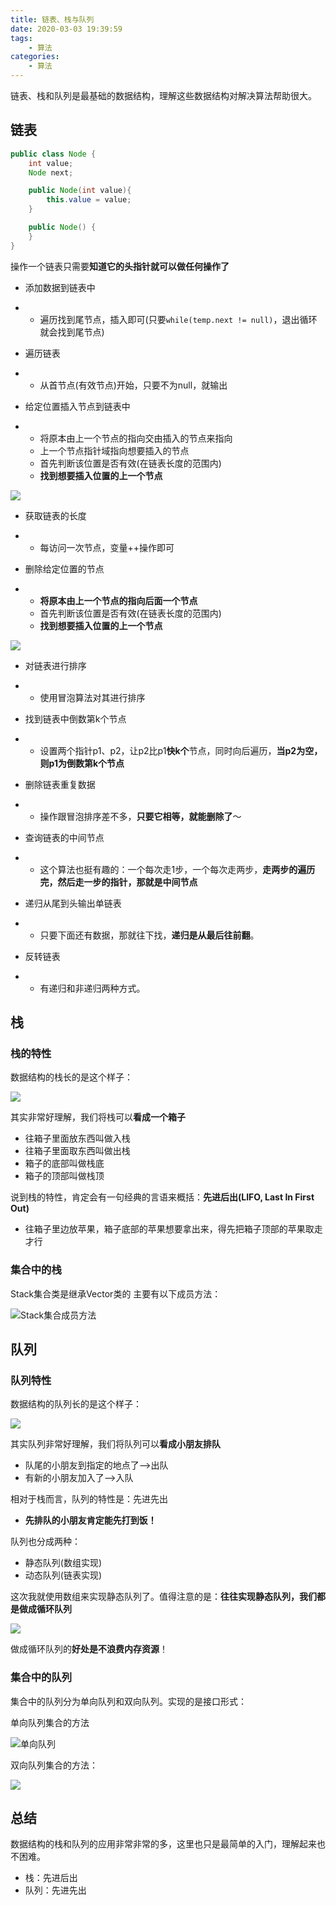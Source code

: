 ```yaml
---
title: 链表、栈与队列
date: 2020-03-03 19:39:59
tags:
    - 算法
categories:
    - 算法
---
```

链表、栈和队列是最基础的数据结构，理解这些数据结构对解决算法帮助很大。<!--more-->


## 链表

```java
public class Node {
    int value;
    Node next;

    public Node(int value){
        this.value = value;
    }

    public Node() {
    }
}
```

操作一个链表只需要**知道它的头指针就可以做任何操作了**

- 添加数据到链表中

- - 遍历找到尾节点，插入即可(只要`while(temp.next != null)`，退出循环就会找到尾节点)

- 遍历链表

- - 从首节点(有效节点)开始，只要不为null，就输出

- 给定位置插入节点到链表中

- - 将原本由上一个节点的指向交由插入的节点来指向
  - 上一个节点指针域指向想要插入的节点
  - 首先判断该位置是否有效(在链表长度的范围内)
  - **找到想要插入位置的上一个节点**
  
![](https://burningblog.oss-cn-shanghai.aliyuncs.com/img/20200303195625.png)
  
- 获取链表的长度

- - 每访问一次节点，变量++操作即可

- 删除给定位置的节点

- - **将原本由上一个节点的指向后面一个节点**
  - 首先判断该位置是否有效(在链表长度的范围内)
  - **找到想要插入位置的上一个节点**
  

![](https://burningblog.oss-cn-shanghai.aliyuncs.com/img/20200303195657.png)

- 对链表进行排序

- - 使用冒泡算法对其进行排序

- 找到链表中倒数第k个节点

- - 设置两个指针p1、p2，让p2比p1**快k个**节点，同时向后遍历，**当p2为空，则p1为倒数第k个节点**

- 删除链表重复数据

- - 操作跟冒泡排序差不多，**只要它相等，就能删除了**～

- 查询链表的中间节点

- - 这个算法也挺有趣的：一个每次走1步，一个每次走两步，**走两步的遍历完，然后走一步的指针，那就是中间节点**

- 递归从尾到头输出单链表

- - 只要下面还有数据，那就往下找，**递归是从最后往前翻**。

- 反转链表

- - 有递归和非递归两种方式。



## 栈

### 栈的特性

数据结构的栈长的是这个样子：

![](https://burningblog.oss-cn-shanghai.aliyuncs.com/img/20200303195738.png)

其实非常好理解，我们将栈可以**看成一个箱子**

- 往箱子里面放东西叫做入栈
- 往箱子里面取东西叫做出栈
- 箱子的底部叫做栈底
- 箱子的顶部叫做栈顶

说到栈的特性，肯定会有一句经典的言语来概括：**先进后出(LIFO, Last In First Out)**

- 往箱子里边放苹果，箱子底部的苹果想要拿出来，得先把箱子顶部的苹果取走才行

### 集合中的栈

Stack集合类是继承Vector类的 主要有以下成员方法：

![Stack集合成员方法](https://burningblog.oss-cn-shanghai.aliyuncs.com/img/20200222111421.png)

## 队列

### 队列特性

数据结构的队列长的是这个样子：

![](https://burningblog.oss-cn-shanghai.aliyuncs.com/img/20200303195801.png)

其实队列非常好理解，我们将队列可以**看成小朋友排队**

- 队尾的小朋友到指定的地点了-->出队
- 有新的小朋友加入了-->入队

相对于栈而言，队列的特性是：先进先出

- **先排队的小朋友肯定能先打到饭！**

队列也分成两种：

- 静态队列(数组实现)
- 动态队列(链表实现)

这次我就使用数组来实现静态队列了。值得注意的是：**往往实现静态队列，我们都是做成循环队列**

![](https://burningblog.oss-cn-shanghai.aliyuncs.com/img/20200303195828.png)

做成循环队列的**好处是不浪费内存资源**！

### 集合中的队列

集合中的队列分为单向队列和双向队列。实现的是接口形式：

单向队列集合的方法

![单向队列](https://burningblog.oss-cn-shanghai.aliyuncs.com/img/20200222124856.png)

双向队列集合的方法：

![](https://burningblog.oss-cn-shanghai.aliyuncs.com/img/20200222125558.png)

## 总结

数据结构的栈和队列的应用非常非常的多，这里也只是最简单的入门，理解起来也不困难。

- 栈：先进后出
- 队列：先进先出